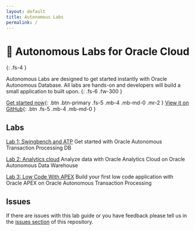 ```yaml
---
layout: default
title: Autonomous Labs
permalink: /
---
```

# 🚀 Autonomous Labs for Oracle Cloud

{: .fs-4 }

Autonomous Labs are designed to get started instantly with Oracle Autonomous Database. All labs are hands-on and developers will build a small application to built upon.
{: .fs-6 .fw-300 }

[Get started now](https://m1nka.github.io/autonomous-labs/lab-1.html){: .btn .btn-primary .fs-5 .mb-4 .mb-md-0 .mr-2 } [View it on GitHub](https://github.com/m1nka/autonomous-labs){: .btn .fs-5 .mb-4 .mb-md-0 }

## Labs

[Lab 1: Swingbench and ATP](https://m1nka.github.io/autonomous-labs/lab-1.html) Get started with Oracle Autonomous Transaction Processing DB

[Lab 2: Analytics cloud](https://m1nka.github.io/autonomous-labs/lab-2.html) Analyze data with Oracle Analytics Cloud on Oracle Autonomous Data Warehouse

[Lab 3: Low Code With APEX](https://m1nka.github.io/autonomous-labs/lab-1.html) Build your first low code application with Oracle APEX on Oracle Autonomous Transaction Processing

## Issues

If there are issues with this lab guide or you have feedback please tell us in the [issues section](https://github.com/m1nka/autonomous-labs-template/issues) of this repository.





